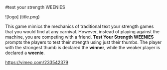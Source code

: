 #test your strength WEENIES

![logo] (title.png)

This game mimics the mechanics of traditional text your strength games that you would find at any carnival. However, instead of playing against the machine, you are competing with a friend. **Test Your Strength WEENIES** prompts the players to test their strength using just their thumbs. The player with the strongest thumb is declared the **winner**, while the weaker player is declared a **weenie**.

https://vimeo.com/233542379